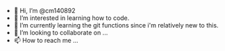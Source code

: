 - 👋 Hi, I’m @cm140892
- 👀 I’m interested in learning how to code.
- 🌱 I’m currently learning the git functions since i'm relatively new to this. 
- 💞️ I’m looking to collaborate on ...
- 📫 How to reach me ...

<!---
cm140892/cm140892 is a ✨ special ✨ repository because its `README.md` (this file) appears on your GitHub profile.
You can click the Preview link to take a look at your changes.
--->
